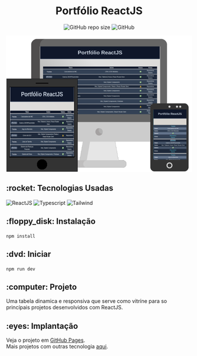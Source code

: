 <h1 align="center">Portfólio ReactJS</h1>

<p align="center" dir="auto">
  <img alt="GitHub repo size" src="https://img.shields.io/github/repo-size/caiquedv/portfolio-reactjs">
  <img alt="GitHub" src="https://img.shields.io/github/license/caiquedv/portfolio-reactjs">
</p>

<p align="center"><img alt="Mockup" src="./mockup-react.png"></p>

<h2>:rocket: Tecnologias Usadas</h2>

<p>
  <img align="center" alt="ReactJS" src="https://img.shields.io/badge/React-20232A?style=for-the-badge&logo=react&logoColor=61DAFB">
  <img align="center" alt="Typescript" src="https://img.shields.io/badge/TypeScript-007ACC?style=for-the-badge&logo=typescript&logoColor=white">
  <img align="center" alt="Tailwind" src="https://img.shields.io/badge/Tailwind_CSS-38B2AC?style=for-the-badge&logo=tailwind-css&logoColor=white">
</p>

<h2>:floppy_disk: Instalação</h2>

<code>npm install</code>

<h2>:dvd: Iniciar</h2>

<code>npm run dev</code>

<h2>:computer: Projeto</h2>

Uma tabela dinamica e responsiva que serve como vitríne para so princípais projetos desenvolvidos com ReactJS.

<h2>:eyes: Implantação</h2>

Veja o projeto em [GitHub Pages](https://caiquedv.github.io/portfolio-reactjs). <br>
Mais projetos com outras tecnologia [aqui](https://caiquedv.github.io/).


